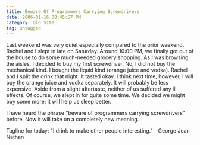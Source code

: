 ```yaml
---
title: Beware Of Programmers Carrying Screwdrivers
date: 2006-01-16 08:45:57 PM
category: Old Site
tag: untagged
---
```


Last weekend was very quiet especially compared to the prior weekend. Rachel and I slept in late on Saturday. Around 10:00 PM, we finally got out of the house to do some much-needed grocery shopping. As I was browsing the aisles, I decided to buy my first screwdriver. No, I did not buy the mechanical kind. I bought the liquid kind (orange juice and vodka). Rachel and I split the drink that night. It tasted okay. I think next time, however, I will buy the orange juice and vodka separately. It will probably be less expensive. Aside from a slight aftertaste, neither of us suffered any ill effects. Of course, we slept in for quite some time. We decided we might buy some more; it will help us sleep better.

I have heard the phrase "beware of programmers carrying screwdrivers" before. Now it will take on a completely new meaning.

Tagline for today: "I drink to make other people interesting." - George Jean Nathan
